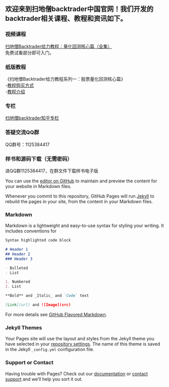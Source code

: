 ## 欢迎来到扫地僧backtrader中国官网！我们开发的backtrader相关课程、教程和资讯如下。

### 视频课程
[扫地僧Backtrader给力教程：量化回测核心篇（全集）](https://ke.qq.com/course/package/29579?tuin=a980d4cc)
<br/>免费试看部分即可入门。


### 纸版教程
《扫地僧Backtrader给力教程系列一：股票量化回测核心篇》
<br/>-[教程购买方式](https://item.taobao.com/item.htm?spm=a1z10.1-c.w4004-23047916382.3.75771ec7N5YzQu&id=632262273672)
<br/>-[教程介绍](https://zhuanlan.zhihu.com/p/273377912)

### 专栏
[扫地僧backtrader知乎专栏](https://www.zhihu.com/column/c_1282044751274045440)

### 答疑交流QQ群
QQ群号：1125384417

### 样书和源码下载（无需密码）
进QQ群1125384417，在群文件下载样书电子版

You can use the [editor on GitHub](https://github.com/quantcn/quant/edit/gh-pages/index.md) to maintain and preview the content for your website in Markdown files.

Whenever you commit to this repository, GitHub Pages will run [Jekyll](https://jekyllrb.com/) to rebuild the pages in your site, from the content in your Markdown files.

### Markdown

Markdown is a lightweight and easy-to-use syntax for styling your writing. It includes conventions for

```markdown
Syntax highlighted code block

# Header 1
## Header 2
### Header 3

- Bulleted
- List

1. Numbered
2. List

**Bold** and _Italic_ and `Code` text

[Link](url) and ![Image](src)
```

For more details see [GitHub Flavored Markdown](https://guides.github.com/features/mastering-markdown/).

### Jekyll Themes

Your Pages site will use the layout and styles from the Jekyll theme you have selected in your [repository settings](https://github.com/quantcn/quant/settings). The name of this theme is saved in the Jekyll `_config.yml` configuration file.

### Support or Contact

Having trouble with Pages? Check out our [documentation](https://docs.github.com/categories/github-pages-basics/) or [contact support](https://support.github.com/contact) and we’ll help you sort it out.
